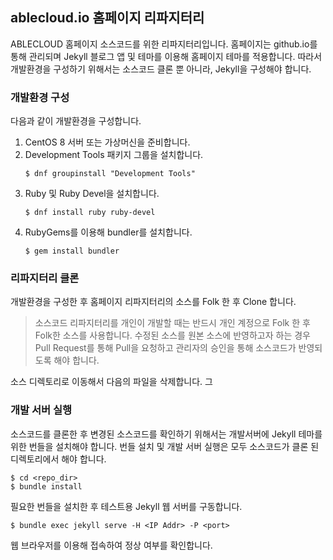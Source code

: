 ## ablecloud.io 홈페이지 리파지터리

ABLECLOUD 홈페이지 소스코드를 위한 리파지터리입니다.
홈페이지는 github.io를 통해 관리되며 Jekyll 블로그 앱 및 테마를 이용해 홈페이지 테마를 적용합니다.
따라서 개발환경을 구성하기 위해서는 소스코드 클론 뿐 아니라, Jekyll을 구성해야 합니다. 

### 개발환경 구성

다음과 같이 개발환경을 구성합니다. 

1. CentOS 8 서버 또는 가상머신을 준비합니다. 
2. Development Tools 패키지 그룹을 설치합니다. 
   ```
   $ dnf groupinstall "Development Tools"
   ```
3. Ruby 및 Ruby Devel을 설치합니다. 
   ```
   $ dnf install ruby ruby-devel
   ```
4. RubyGems를 이용해 bundler를 설치합니다.
   ```
   $ gem install bundler
   ```
   
### 리파지터리 클론

개발환경을 구성한 후 홈페이지 리파지터리의 소스를 Folk 한 후 Clone 합니다. 

> 소스코드 리파지터리를 개인이 개발할 때는 반드시 개인 계정으로 Folk 한 후 Folk한 소스를 사용합니다. 수정된 소스를 원본 소스에 반영하고자 하는 경우 Pull Request를 통해 Pull을 요청하고 관리자의 승인을 통해 소스코드가 반영되도록 해야 합니다.

소스 디렉토리로 이동해서 다음의 파일을 삭제합니다. 그 

### 개발 서버 실행

소스코드를 클론한 후 변경된 소스코드를 확인하기 위해서는 개발서버에 Jekyll 테마를 위한 번들을 설치해야 합니다. 번들 설치 및 개발 서버 실행은 모두 소스코드가 클론 된 디렉토리에서 해야 합니다. 

```
$ cd <repo_dir>
$ bundle install
```

필요한 번들을 설치한 후 테스트용 Jekyll 웹 서버를 구동합니다.


```
$ bundle exec jekyll serve -H <IP Addr> -P <port>
```

웹 브라우저를 이용해 접속하여 정상 여부를 확인합니다. 
